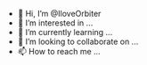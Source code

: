 - 👋 Hi, I’m @IloveOrbiter
- 👀 I’m interested in ...
- 🌱 I’m currently learning ...
- 💞️ I’m looking to collaborate on ...
- 📫 How to reach me ...

<!---
IloveOrbiter/IloveOrbiter is a ✨ special ✨ repository because its `README.md` (this file) appears on your GitHub profile.
You can click the Preview link to take a look at your changes.
--->
